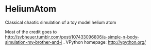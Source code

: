 # HeliumAtom
Classical chaotic simulation of a toy model helium atom   


Most of the credit goes to http://svbheuer.tumblr.com/post/107433096806/a-simple-n-body-simulation-my-brother-and-i .
VPython homepage: http://vpython.org/
